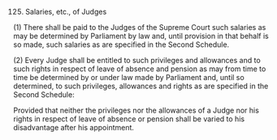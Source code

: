 125. Salaries, etc., of Judges

(1) There shall be paid to the Judges of the Supreme Court such salaries as may be determined by Parliament by law and, until provision in that behalf is so made, such salaries as are specified in the Second Schedule.

(2) Every Judge shall be entitled to such privileges and allowances and to such rights in respect of leave of absence and pension as may from time to time be determined by or under law made by Parliament and, until so determined, to such privileges, allowances and rights as are specified in the Second Schedule:

Provided that neither the privileges nor the allowances of a Judge nor his rights in respect of leave of absence or pension shall be varied to his disadvantage after his appointment.

